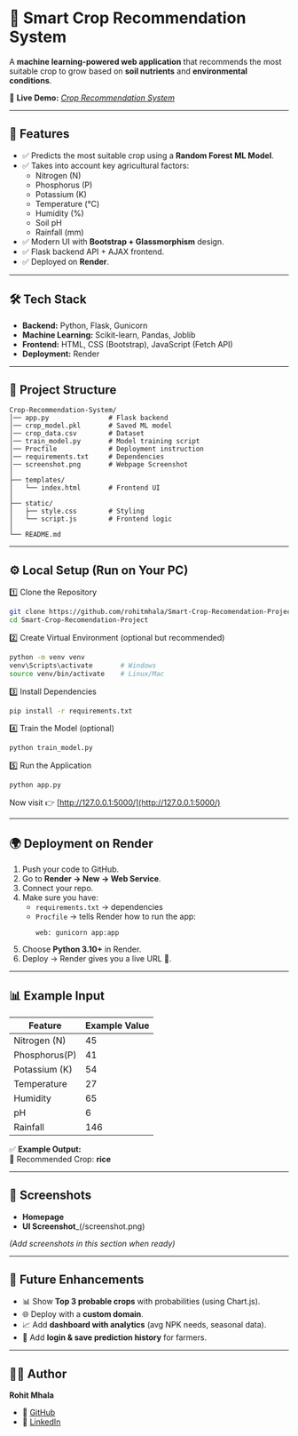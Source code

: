 # 🌱 Smart Crop Recommendation System  

A **machine learning-powered web application** that recommends the most suitable crop to grow based on **soil nutrients** and **environmental conditions**.  

🔗 **Live Demo:** *[Crop Recommendation System](https://your-render-url.com)*  

---

## 🚀 Features  
- ✅ Predicts the most suitable crop using a **Random Forest ML Model**.  
- ✅ Takes into account key agricultural factors:  
  - Nitrogen (N)  
  - Phosphorus (P)  
  - Potassium (K)  
  - Temperature (°C)  
  - Humidity (%)  
  - Soil pH  
  - Rainfall (mm)  
- ✅ Modern UI with **Bootstrap + Glassmorphism** design.  
- ✅ Flask backend API + AJAX frontend.  
- ✅ Deployed on **Render**.  

---

## 🛠️ Tech Stack  
- **Backend:** Python, Flask, Gunicorn  
- **Machine Learning:** Scikit-learn, Pandas, Joblib  
- **Frontend:** HTML, CSS (Bootstrap), JavaScript (Fetch API)  
- **Deployment:** Render  

---

## 📂 Project Structure  

```
Crop-Recommendation-System/
│── app.py               # Flask backend
│── crop_model.pkl       # Saved ML model
│── crop_data.csv        # Dataset
│── train_model.py       # Model training script
│── Procfile             # Deployment instruction
│── requirements.txt     # Dependencies
│── screenshot.png       # Webpage Screenshot
│
├── templates/
│   └── index.html       # Frontend UI
│
├── static/
│   ├── style.css        # Styling
│   └── script.js        # Frontend logic
│
└── README.md
```

---

## ⚙️ Local Setup (Run on Your PC)  

1️⃣ Clone the Repository  
```bash
git clone https://github.com/rohitmhala/Smart-Crop-Recomendation-Project.git
cd Smart-Crop-Recomendation-Project
```

2️⃣ Create Virtual Environment (optional but recommended)  
```bash
python -m venv venv
venv\Scripts\activate       # Windows
source venv/bin/activate    # Linux/Mac
```

3️⃣ Install Dependencies  
```bash
pip install -r requirements.txt
```

4️⃣ Train the Model (optional)  
```bash
python train_model.py
```

5️⃣ Run the Application  
```bash
python app.py
```
Now visit 👉 [http://127.0.0.1:5000/](http://127.0.0.1:5000/)  

---

## 🌍 Deployment on Render  

1. Push your code to GitHub.  
2. Go to **Render → New → Web Service**.  
3. Connect your repo.  
4. Make sure you have:  
   - `requirements.txt` → dependencies  
   - `Procfile` → tells Render how to run the app:  
     ```
     web: gunicorn app:app
     ```
5. Choose **Python 3.10+** in Render.  
6. Deploy → Render gives you a live URL 🎉.  

---

## 📊 Example Input  

| Feature       | Example Value |
|---------------|---------------|
| Nitrogen (N)  | 45            |
| Phosphorus(P) | 41            |
| Potassium (K) | 54            |
| Temperature   | 27            |
| Humidity      | 65            |
| pH            | 6             |
| Rainfall      | 146           |

✅ **Example Output:**  
🌾 Recommended Crop: **rice**  

---

## 📸 Screenshots  
- **Homepage**  
- **UI Screenshot**_(/screenshot.png)

*(Add screenshots in this section when ready)*  

---

## 📌 Future Enhancements  
- 📊 Show **Top 3 probable crops** with probabilities (using Chart.js).  
- 🌐 Deploy with a **custom domain**.  
- 📈 Add **dashboard with analytics** (avg NPK needs, seasonal data).  
- 🔑 Add **login & save prediction history** for farmers.  

---

## 👨‍💻 Author  

**Rohit Mhala**  
- 📌 [GitHub](https://github.com/rohitmhala/Smart-Crop-Recomendation-Project)  
- 🔗 [LinkedIn](https://www.linkedin.com/in/rohit-mhala/)  
